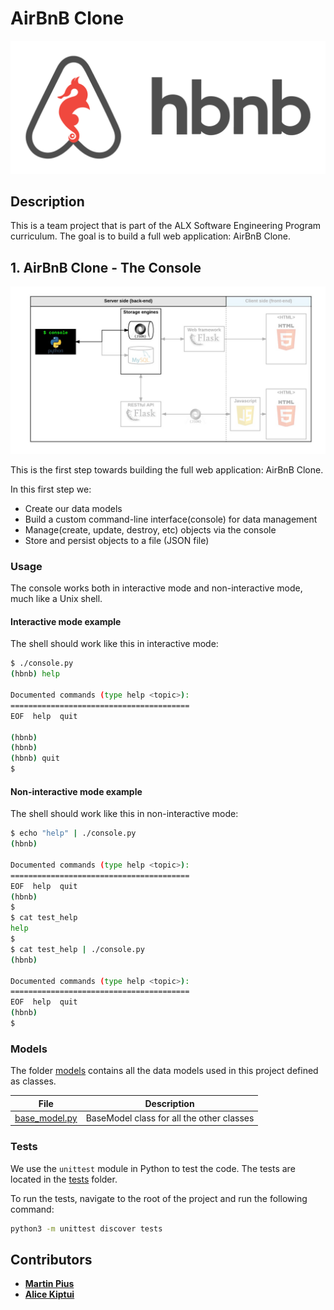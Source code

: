 # AirBnB Clone

![hbnb image](/images/hbnb.png)

## Description

This is a team project that is part of the ALX Software Engineering Program curriculum.
The goal is to build a full web application: AirBnB Clone.

## 1. AirBnB Clone - The Console

![Console flow image](/images/console.png)

This is the first step towards building the full web application: AirBnB Clone.

In this first step we:

- Create our data models
- Build a custom command-line interface(console) for data management
- Manage(create, update, destroy, etc) objects via the console
- Store and persist objects to a file (JSON file)

### Usage

The console works both in interactive mode and non-interactive mode, much like a Unix shell.

#### Interactive mode example

The shell should work like this in interactive mode:

```bash
$ ./console.py
(hbnb) help

Documented commands (type help <topic>):
========================================
EOF  help  quit

(hbnb)
(hbnb)
(hbnb) quit
$
```

#### Non-interactive mode example

The shell should work like this in non-interactive mode:

```bash
$ echo "help" | ./console.py
(hbnb)

Documented commands (type help <topic>):
========================================
EOF  help  quit
(hbnb)
$
$ cat test_help
help
$
$ cat test_help | ./console.py
(hbnb)

Documented commands (type help <topic>):
========================================
EOF  help  quit
(hbnb)
$
```

### Models

The folder [models](./models/) contains all the data models used in this project defined as classes.

| File                                    | Description                               |
| --------------------------------------- | ----------------------------------------- |
| [base_model.py](./models/base_model.py) | BaseModel class for all the other classes |

### Tests

We use the `unittest` module in Python to test the code. The tests are located in the [tests](./tests/) folder.

To run the tests, navigate to the root of the project and run the following command:

```bash
python3 -m unittest discover tests
```

## Contributors

- [**Martin Pius**](https://github.com/martinmulwa)
- [**Alice Kiptui**](https://github.com/JEPTUI)
